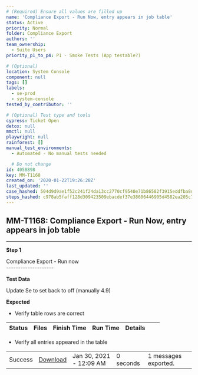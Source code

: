 ```yaml
---
# (Required) Ensure all values are filled up
name: 'Compliance Export - Run Now, entry appears in job table'
status: Active
priority: Normal
folder: Compliance Export
authors: ''
team_ownership:
  - Suite Users
priority_p1_to_p4: P1 - Smoke Tests (App testable?)

# (Optional)
location: System Console
component: null
tags: []
labels:
  - se-prod
  - system-console
tested_by_contributor: ''

# (Optional) Test type and tools
cypress: Ticket Open
detox: null
mmctl: null
playwright: null
rainforest: []
manual_test_environments:
  - Automated - No manual tests needed

  # Do not change
id: 4058898
key: MM-T1168
created_on: '2020-01-22T19:26:28Z'
last_updated: ''
case_hashed: 504d9d9ae1f52c241f24da13cc2770cf9540e71b86582f3915eddfba8d20939b8bfdb80dfffa9f434a1adab23a790c6e
steps_hashed: c978ab5faff128d309423509ebacdef37e38606446905d4582ea205c7df00390e8cbcc2d89b9c909d6c836cecde62373
---
```


<!-- (Auto-generated) Based on frontmatter's "key" and "name" -->

## MM-T1168: Compliance Export - Run Now, entry appears in job table

---

**Step 1**

Compliance Export - Run now\
\--------------------

**Test Data**

Update Se to set back to off (manually 4.9)

**Expected**

- Verify table rows are correct

| Status | Files | Finish Time | Run Time | Details |   |   |
| ------ | ----- | ----------- | -------- | ------- | - | - |

- Verify all entries appeared in the table

|         |                                                                                   |                         |           |                      |
| ------- | --------------------------------------------------------------------------------- | ----------------------- | --------- | -------------------- |
| Success | [Download](http://localhost:8065/api/v4/jobs/onbcw583pfbc7jcusrz4pw7t5w/download) | Jan 30, 2021 - 12:09 AM | 0 seconds | 1 messages exported. |
